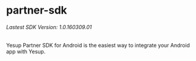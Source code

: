 # partner-sdk
###### Lastest SDK Version: 1.0.160309.01
Yesup Partner SDK for Android is the easiest way to integrate your Android app with Yesup.
